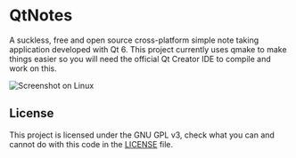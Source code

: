 # QtNotes

A suckless, free and open source cross-platform simple note taking application developed with Qt 6. This project currently uses qmake to make things easier so you will need the official Qt Creator IDE to compile and work on this.

![Screenshot on Linux](https://user-images.githubusercontent.com/37254797/178902425-58142c20-576a-4ba4-a99f-398c12670f00.png)

## License

This project is licensed under the GNU GPL v3, check what you can and cannot do with this code in the [LICENSE](/LICENSE) file.
